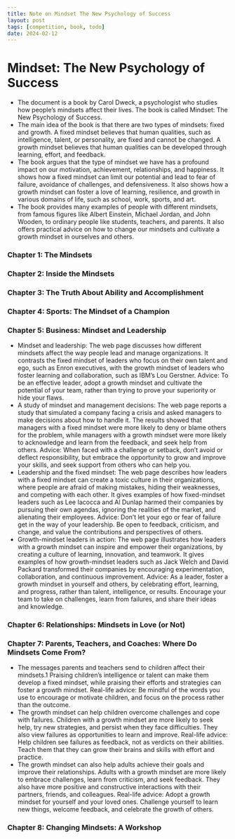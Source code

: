 ```yaml
---
title: Note on Mindset The New Psychology of Success
layout: post
tags: [competition, book, todo]
date: 2024-02-12
---
```


# Mindset: The New Psychology of Success

- The document is a book by Carol Dweck, a psychologist who studies how people’s mindsets affect their lives. The book is called Mindset: The New Psychology of Success.
- The main idea of the book is that there are two types of mindsets: fixed and growth. A fixed mindset believes that human qualities, such as intelligence, talent, or personality, are fixed and cannot be changed. A growth mindset believes that human qualities can be developed through learning, effort, and feedback.
- The book argues that the type of mindset we have has a profound impact on our motivation, achievement, relationships, and happiness. It shows how a fixed mindset can limit our potential and lead to fear of failure, avoidance of challenges, and defensiveness. It also shows how a growth mindset can foster a love of learning, resilience, and growth in various domains of life, such as school, work, sports, and art.
- The book provides many examples of people with different mindsets, from famous figures like Albert Einstein, Michael Jordan, and John Wooden, to ordinary people like students, teachers, and parents. It also offers practical advice on how to change our mindsets and cultivate a growth mindset in ourselves and others.

### Chapter 1: The Mindsets
### Chapter 2: Inside the Mindsets
### Chapter 3: The Truth About Ability and Accomplishment
### Chapter 4: Sports: The Mindset of a Champion
### Chapter 5: Business: Mindset and Leadership

- Mindset and leadership: The web page discusses how different mindsets affect the way people lead and manage
  organizations. It contrasts the fixed mindset of leaders who focus on their own talent and ego, such as Enron
  executives, with the growth mindset of leaders who foster learning and collaboration, such as IBM’s Lou Gerstner.
  Advice: To be an effective leader, adopt a growth mindset and cultivate the potential of your team, rather than trying
  to prove your superiority or hide your flaws.
- A study of mindset and management decisions: The web page reports a study that simulated a company facing a crisis and
  asked managers to make decisions about how to handle it. The results showed that managers with a fixed mindset were
  more likely to deny or blame others for the problem, while managers with a growth mindset were more likely to
  acknowledge and learn from the feedback, and seek help from others. Advice: When faced with a challenge or setback,
  don’t avoid or deflect responsibility, but embrace the opportunity to grow and improve your skills, and seek support
  from others who can help you.
- Leadership and the fixed mindset: The web page describes how leaders with a fixed mindset can create a toxic culture
  in their organizations, where people are afraid of making mistakes, hiding their weaknesses, and competing with each
  other. It gives examples of how fixed-mindset leaders such as Lee Iacocca and Al Dunlap harmed their companies by
  pursuing their own agendas, ignoring the realities of the market, and alienating their employees. Advice: Don’t let
  your ego or fear of failure get in the way of your leadership. Be open to feedback, criticism, and change, and value
  the contributions and perspectives of others.
- Growth-mindset leaders in action: The web page illustrates how leaders with a growth mindset can inspire and empower
  their organizations, by creating a culture of learning, innovation, and teamwork. It gives examples of how
  growth-mindset leaders such as Jack Welch and David Packard transformed their companies by encouraging
  experimentation, collaboration, and continuous improvement. Advice: As a leader, foster a growth mindset in yourself
  and others, by celebrating effort, learning, and progress, rather than talent, intelligence, or results. Encourage
  your team to take on challenges, learn from failures, and share their ideas and knowledge.

### Chapter 6: Relationships: Mindsets in Love (or Not)
### Chapter 7: Parents, Teachers, and Coaches: Where Do Mindsets Come From?

- The messages parents and teachers send to children affect their mindsets.1 Praising children’s intelligence or talent
  can make them develop a fixed mindset, while praising their efforts and strategies can foster a growth mindset.
  Real-life advice: Be mindful of the words you use to encourage or motivate children, and focus on the process rather
  than the outcome.
- The growth mindset can help children overcome challenges and cope with failures. Children with a growth mindset are
  more likely to seek help, try new strategies, and persist when they face difficulties. They also view failures as
  opportunities to learn and improve. Real-life advice: Help children see failures as feedback, not as verdicts on their
  abilities. Teach them that they can grow their brains and skills with effort and practice.
- The growth mindset can also help adults achieve their goals and improve their relationships. Adults with a growth
  mindset are more likely to embrace challenges, learn from criticism, and seek feedback. They also have more positive
  and constructive interactions with their partners, friends, and colleagues. Real-life advice: Adopt a growth mindset
  for yourself and your loved ones. Challenge yourself to learn new things, welcome feedback, and celebrate the growth
  of others.

### Chapter 8: Changing Mindsets: A Workshop

